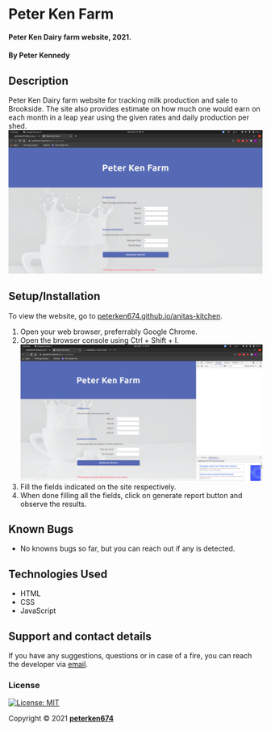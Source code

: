 # Peter Ken Farm
#### Peter Ken Dairy farm website, 2021.
#### By **Peter Kennedy**
## Description
Peter Ken Dairy farm website for tracking milk production and sale to Brookside. The site also provides estimate on how much one would earn on each month in a leap year using the given rates and daily production per shed.
![Landing page](img/img1.png)
## Setup/Installation
To view the website, go to [peterken674.github.io/anitas-kitchen](https://peterken674.github.io/dairy_business). 
1. Open your web browser, preferrably Google Chrome.
2. Open the browser console using Ctrl + Shift + I.
![Site with console](img/img2.png)
3. Fill the fields indicated on the site respectively.
4. When done filling all the fields, click on generate report button and observe the results.
## Known Bugs
- No knowns bugs so far, but you can reach out if any is detected.
## Technologies Used
- HTML
- CSS
- JavaScript
## Support and contact details
If you have any suggestions, questions or in case of a fire, you can reach the developer via [email](mailto:peterken.ngugi@gmail.com).
### License
 [![License: MIT](https://img.shields.io/badge/License-MIT-yellow.svg)](LICENSE)

Copyright &copy; 2021 **[peterken674](www.github.com/peterken674)**
